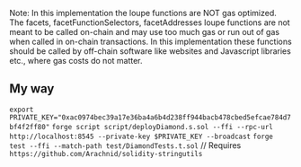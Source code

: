 Note: In this implementation the loupe functions are NOT gas optimized. The facets, facetFunctionSelectors, facetAddresses loupe functions are not meant to be called on-chain and may use too much gas or run out of gas when called in on-chain transactions. In this implementation these functions should be called by off-chain software like websites and Javascript libraries etc., where gas costs do not matter.

## My way
`export PRIVATE_KEY="0xac0974bec39a17e36ba4a6b4d238ff944bacb478cbed5efcae784d7bf4f2ff80"`
`forge script script/deployDiamond.s.sol --ffi --rpc-url http://localhost:8545 --private-key $PRIVATE_KEY --broadcast`
`forge test --ffi --match-path test/DiamondTests.t.sol`
// Requires `https://github.com/Arachnid/solidity-stringutils`